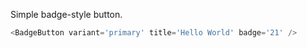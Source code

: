 Simple badge-style button.

```js
<BadgeButton variant='primary' title='Hello World' badge='21' />
```
